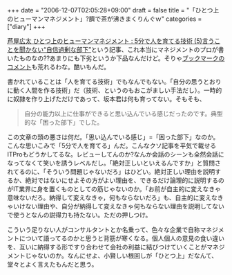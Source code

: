 +++
date = "2006-12-07T02:05:28+09:00"
draft = false
title = "「ひとつ上のヒューマンマネジメント」?臍で茶が沸きまくりんぐｗ"
categories = ["diary"]
+++

<a href="http://itpro.nikkeibp.co.jp/article/Watcher/20061206/256081/" target="_blank">芦屋広太 ひとつ上のヒューマンマネジメント : 5分で人を育てる技術 (5)言うことを聞かない“自信過剰な部下”</a>という記事、これ本当にマネジメントのプロが書いたものなの??あまりにも下劣というか下品なんだけど。そりゃ<a href="http://extractor.47objects.com/url?url=http%3A%2F%2Fitpro.nikkeibp.co.jp%2Farticle%2FWatcher%2F20061206%2F256081%2F" target="_blank">ブックマークのコメント</a>も荒れるわな。酷いもんだ。

書かれていることは「人を育てる技術」でもなんでもない。「自分の思うとおりに動く人間を作る技術」だ（技術、というのもおこがましい手法だし）。一時的に奴隷を作り上げただけであって、坂本君は何も育ってない。そもそも、

<blockquote>自分の能力以上に仕事ができると思い込んでいる感じだったのです。典型的な「困った部下」でした。</blockquote>

この文章の頭の悪さは何だ。「思い込んでいる感じ」=「困った部下」なのか。こんな思いこみで「5分で人を育てる」んだ。こんなクソ記事を平気で載せるITProもどうかしてるな。レビューしてんのか?なんか会話のシーンも全然会話になってなくて笑いを誘うレベルだし。「絶対正しいといえるんですか」と質問されてるのに、「そういう問題じゃないだろ」はひどい。絶対正しい理由を説明するか、絶対ではないにせよその方がよい理由を、できるだけ論理的に説明するのがIT業界に身を置くものとしての筋じゃないのか。「お前が自主的に変えなきゃ意味ないだろ。納得して変えなきゃ，何もならないだろ」も、自主的に変えなきゃいけない理由や、自分が納得して変えなきゃ何もならない理由を説明してないで使うとなんの説得力も持たない。ただの押しつけ。

こういう足りない人がコンサルタントとか名乗って、色々な企業で自称マネジメントについて語ってるのかと思うと背筋が寒くなる。個人個人の意見の食い違いを、互いに納得する形ですり合わせて会社の利益に結びつけていくことがマネジメントじゃないのか。なんにせよ、小賢しい根回しが「ひとつ上」だなんて、堂々とよく言えたもんだと思う。
